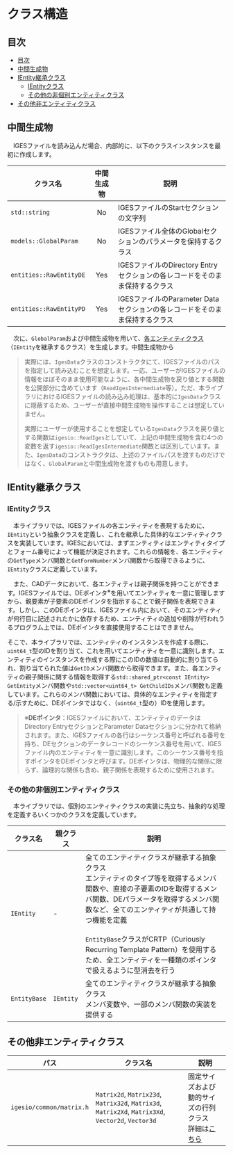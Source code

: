 # クラス構造

## 目次

- [目次](#目次)
- [中間生成物](#中間生成物)
- [IEntity継承クラス](#ientity継承クラス)
  - [IEntityクラス](#ientityクラス)
  - [その他の非個別エンティティクラス](#その他の非個別エンティティクラス)
- [その他非エンティティクラス](#その他非エンティティクラス)

## 中間生成物

　IGESファイルを読み込んだ場合、内部的に、以下のクラスインスタンスを最初に作成します。

| クラス名 | 中間生成物 | 説明 |
| --- | :-: | --- |
| `std::string` | No | IGESファイルのStartセクションの文字列 |
| `models::GlobalParam` | No | IGESファイル全体のGlobalセクションのパラメータを保持するクラス |
| `entities::RawEntityDE` | Yes | IGESファイルのDirectory Entryセクションの各レコードをそのまま保持するクラス |
| `entities::RawEntityPD` | Yes | IGESファイルのParameter Dataセクションの各レコードをそのまま保持するクラス |

　次に、`GlobalParam`および中間生成物を用いて、[各エンティティクラス](#ientity継承クラス)（`IEntity`を継承するクラス）を生成します。中間生成物から

> 実際には、`IgesData`クラスのコンストラクタにて、IGESファイルのパスを指定して読み込むことを想定します。一応、ユーザーがIGESファイルの情報をほぼそのまま使用可能なように、各中間生成物を戻り値とする関数を公開部分に含めています（`ReadIgesIntermediate`等）。ただ、本ライブラリにおけるIGESファイルの読み込み処理は、基本的に`IgesData`クラスに隠蔽するため、ユーザーが直接中間生成物を操作することは想定していません。
>
> 実際にユーザーが使用することを想定している`IgesData`クラスを戻り値とする関数は`igesio::ReadIges`としていて、上記の中間生成物を含む4つの変数を返す`igesio::ReadIgesIntermediate`関数とは区別しています。また、`IgesData`のコンストラクタは、上述のファイルパスを渡すものだけではなく、`GlobalParam`と中間生成物を渡すものも用意します。

## IEntity継承クラス

### IEntityクラス

　本ライブラリでは、IGESファイルの各エンティティを表現するために、`IEntity`という抽象クラスを定義し、これを継承した具体的なエンティティクラスを実装しています。IGESにおいては、まずエンティティはエンティティタイプとフォーム番号によって機能が決定されます。これらの情報を、各エンティティの`GetType`メンバ関数と`GetFormNumber`メンバ関数から取得できるように、`IEntity`クラスに定義しています。

　また、CADデータにおいて、各エンティティは親子関係を持つことができます。IGESファイルでは、DEポインタ<sup>※</sup>を用いてエンティティを一意に管理しますから、親要素が子要素のDEポインタを指示することで親子関係を表現できます。しかし、このDEポインタは、IGESファイル内において、そのエンティティが何行目に記述されたかに依存するため、エンティティの追加や削除が行われうるプログラム上では、DEポインタを直接使用することはできません。

そこで、本ライブラリでは、エンティティのインスタンスを作成する際に、`uint64_t`型のIDを割り当て、これを用いてエンティティを一意に識別します。エンティティのインスタンスを作成する際にこのIDの数値は自動的に割り当てられ、割り当てられた値は`GetID`メンバ関数から取得できます。また、各エンティティの親子関係に関する情報を取得する`std::shared_ptr<const IEntity> GetEntity`メンバ関数や`std::vector<uint64_t> GetChildIDs`メンバ関数も定義しています。これらのメンバ関数においては、具体的なエンティティを指定する/示すために、DEポインタではなく、（`uint64_t`型の）IDを使用します。

> ※**DEポインタ**：IGESファイルにおいて、エンティティのデータはDirectory EntryセクションとParameter Dataセクションに分かれて格納されます。また、IGESファイルの各行はシーケンス番号と呼ばれる番号を持ち、DEセクションのデータレコードのシーケンス番号を用いて、IGESファイル内のエンティティを一意に識別します。このシーケンス番号を指すポインタをDEポインタと呼びます。DEポインタは、物理的な関係に限らず、論理的な関係も含め、親子関係を表現するために使用されます。

### その他の非個別エンティティクラス

　本ライブラリでは、個別のエンティティクラスの実装に先立ち、抽象的な処理を定義するいくつかのクラスを定義しています。

| クラス名 | 親クラス | 説明 |
| --- | --- | --- |
| `IEntity` | - | 全てのエンティティクラスが継承する抽象クラス<br>エンティティのタイプ等を取得するメンバ関数や、直接の子要素のIDを取得するメンバ関数、DEパラメータを取得するメンバ関数など、全てのエンティティが共通して持つ機能を定義<br><br>`EntityBase`クラスがCRTP（Curiously Recurring Template Pattern）を使用するため、全エンティティを一種類のポインタで扱えるように型消去を行う |
| `EntityBase` | `IEntity` | 全てのエンティティクラスが継承する抽象クラス<br>メンバ変数や、一部のメンバ関数の実装を提供する |

## その他非エンティティクラス

| パス | クラス名 | 説明 |
| --- | --- | --- |
| `igesio/common/matrix.h` | `Matrix2d`, `Matrix23d`, `Matrix32d`, `Matrix3d`, `Matrix2Xd`, `Matrix3Xd`, `Vector2d`, `Vector3d` | 固定サイズおよび動的サイズの行列クラス<br>詳細は[こちら](./common/matrix_ja.md) |
